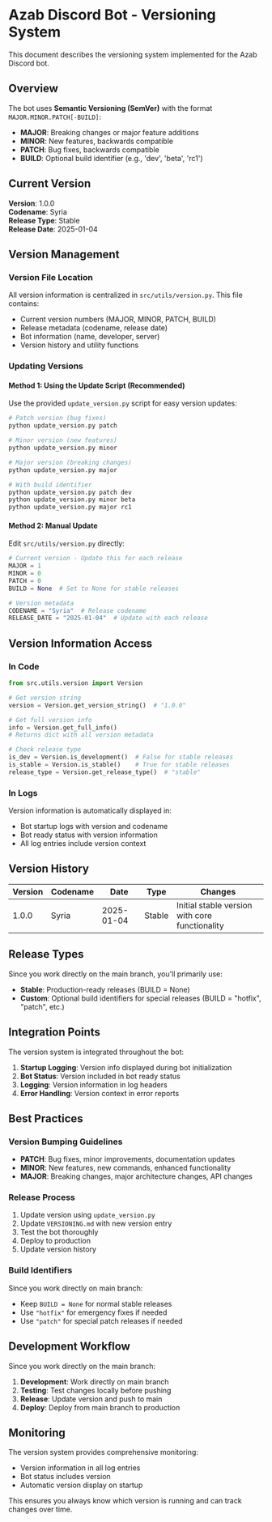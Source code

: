 # Azab Discord Bot - Versioning System

This document describes the versioning system implemented for the Azab Discord bot.

## Overview

The bot uses **Semantic Versioning (SemVer)** with the format `MAJOR.MINOR.PATCH[-BUILD]`:

- **MAJOR**: Breaking changes or major feature additions
- **MINOR**: New features, backwards compatible  
- **PATCH**: Bug fixes, backwards compatible
- **BUILD**: Optional build identifier (e.g., 'dev', 'beta', 'rc1')

## Current Version

**Version**: 1.0.0  
**Codename**: Syria  
**Release Type**: Stable  
**Release Date**: 2025-01-04

## Version Management

### Version File Location

All version information is centralized in `src/utils/version.py`. This file contains:

- Current version numbers (MAJOR, MINOR, PATCH, BUILD)
- Release metadata (codename, release date)
- Bot information (name, developer, server)
- Version history and utility functions

### Updating Versions

#### Method 1: Using the Update Script (Recommended)

Use the provided `update_version.py` script for easy version updates:

```bash
# Patch version (bug fixes)
python update_version.py patch

# Minor version (new features)
python update_version.py minor

# Major version (breaking changes)
python update_version.py major

# With build identifier
python update_version.py patch dev
python update_version.py minor beta
python update_version.py major rc1
```

#### Method 2: Manual Update

Edit `src/utils/version.py` directly:

```python
# Current version - Update this for each release
MAJOR = 1
MINOR = 0
PATCH = 0
BUILD = None  # Set to None for stable releases

# Version metadata
CODENAME = "Syria"  # Release codename
RELEASE_DATE = "2025-01-04"  # Update with each release
```

## Version Information Access

### In Code

```python
from src.utils.version import Version

# Get version string
version = Version.get_version_string()  # "1.0.0"

# Get full version info
info = Version.get_full_info()
# Returns dict with all version metadata

# Check release type
is_dev = Version.is_development()  # False for stable releases
is_stable = Version.is_stable()    # True for stable releases
release_type = Version.get_release_type()  # "stable"
```

### In Logs

Version information is automatically displayed in:

- Bot startup logs with version and codename
- Bot ready status with version information
- All log entries include version context

## Version History

| Version | Codename | Date | Type | Changes |
|---------|----------|------|------|---------|
| 1.0.0 | Syria | 2025-01-04 | Stable | Initial stable version with core functionality |

## Release Types

Since you work directly on the main branch, you'll primarily use:

- **Stable**: Production-ready releases (BUILD = None)
- **Custom**: Optional build identifiers for special releases (BUILD = "hotfix", "patch", etc.)

## Integration Points

The version system is integrated throughout the bot:

1. **Startup Logging**: Version info displayed during bot initialization
2. **Bot Status**: Version included in bot ready status
3. **Logging**: Version information in log headers
4. **Error Handling**: Version context in error reports

## Best Practices

### Version Bumping Guidelines

- **PATCH**: Bug fixes, minor improvements, documentation updates
- **MINOR**: New features, new commands, enhanced functionality
- **MAJOR**: Breaking changes, major architecture changes, API changes

### Release Process

1. Update version using `update_version.py`
2. Update `VERSIONING.md` with new version entry
3. Test the bot thoroughly
4. Deploy to production
5. Update version history

### Build Identifiers

Since you work directly on main branch:
- Keep `BUILD = None` for normal stable releases
- Use `"hotfix"` for emergency fixes if needed
- Use `"patch"` for special patch releases if needed

## Development Workflow

Since you work directly on the main branch:

1. **Development**: Work directly on main branch
2. **Testing**: Test changes locally before pushing
3. **Release**: Update version and push to main
4. **Deploy**: Deploy from main branch to production

## Monitoring

The version system provides comprehensive monitoring:

- Version information in all log entries
- Bot status includes version
- Automatic version display on startup

This ensures you always know which version is running and can track changes over time.
